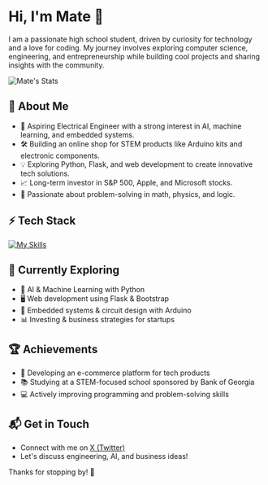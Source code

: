 # Hi, I'm Mate 👋  

I am a passionate high school student, driven by curiosity for technology and a love for coding. My journey involves exploring computer science, engineering, and entrepreneurship while building cool projects and sharing insights with the community.  

![Mate's Stats](https://github-readme-stats.vercel.app/api?username=mates&theme=vue-dark&show_icons=true&hide_border=true&count_private=true)  

## 🚀 About Me  

- 🔭 Aspiring Electrical Engineer with a strong interest in AI, machine learning, and embedded systems.  
- 🛠️ Building an online shop for STEM products like Arduino kits and electronic components.  
- 💡 Exploring Python, Flask, and web development to create innovative tech solutions.  
- 📈 Long-term investor in S&P 500, Apple, and Microsoft stocks.  
- 🧩 Passionate about problem-solving in math, physics, and logic.  

## ⚡ Tech Stack  

[![My Skills](https://skillicons.dev/icons?i=python,flask,html,css,js,bootstrap,arduino,cpp,git,github,vscode,pycharm)](https://skillicons.dev)  

## 🌱 Currently Exploring  

- 🚀 AI & Machine Learning with Python  
- 🖥️ Web development using Flask & Bootstrap  
- 🔌 Embedded systems & circuit design with Arduino  
- 📊 Investing & business strategies for startups  

## 🏆 Achievements  

- 🎯 Developing an e-commerce platform for tech products  
- 📚 Studying at a STEM-focused school sponsored by Bank of Georgia  
- 💻 Actively improving programming and problem-solving skills  

## 📬 Get in Touch  

- Connect with me on [X (Twitter)](https://twitter.com/introvertedbot)  
- Let's discuss engineering, AI, and business ideas!  

Thanks for stopping by! 🚀  
